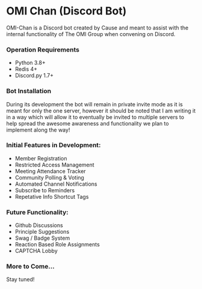 # OMI Chan (Discord Bot)

OMI-Chan is a Discord bot created by Cause and meant to assist with the internal functionality of The OMI Group when convening on Discord.

### Operation Requirements
- Python 3.8+
- Redis 4+
- Discord.py 1.7+

### Bot Installation
During its development the bot will remain in private invite mode as it is meant for only the one server, however it should be noted that I am writing it in a way which will allow it to eventually be invited to multiple servers to help spread the awesome awareness and functionality we plan to implement along the way!

### Initial Features in Development:
- Member Registration
- Restricted Access Management
- Meeting Attendance Tracker
- Community Polling & Voting
- Automated Channel Notifications
- Subscribe to Reminders
- Repetative Info Shortcut Tags

### Future Functionality:
- Github Discussions
- Principle Suggestions
- Swag / Badge System
- Reaction Based Role Assignments
- CAPTCHA Lobby

### More to Come...
Stay tuned!
